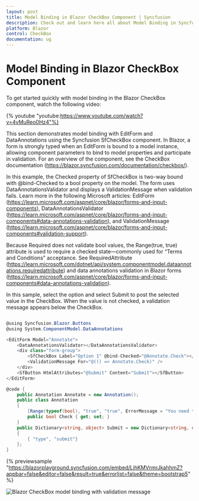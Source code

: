 ```yaml
---
layout: post
title: Model Binding in Blazor CheckBox Component | Syncfusion
description: Check out and learn here all about Model Binding in Syncfusion Blazor CheckBox component and much more.
platform: Blazor
control: CheckBox
documentation: ug
---
```


# Model Binding in Blazor CheckBox Component

To get started quickly with model binding in the Blazor CheckBox component, watch the following video:

{% youtube
"youtube:https://www.youtube.com/watch?v=4vMuReo0Hz4"%}

This section demonstrates model binding with EditForm and DataAnnotations using the Syncfusion SfCheckBox component. In Blazor, a form is strongly typed when an EditForm is bound to a model instance, allowing component parameters to bind to model properties and participate in validation. For an overview of the component, see the CheckBox documentation (https://blazor.syncfusion.com/documentation/checkbox/).

In this example, the Checked property of SfCheckBox is two-way bound with @bind-Checked to a bool property on the model. The form uses DataAnnotationsValidator and displays a ValidationMessage when validation fails. Learn more in the following Microsoft articles: EditForm (https://learn.microsoft.com/aspnet/core/blazor/forms-and-input-components), DataAnnotationsValidator (https://learn.microsoft.com/aspnet/core/blazor/forms-and-input-components#data-annotations-validation), and ValidationMessage (https://learn.microsoft.com/aspnet/core/blazor/forms-and-input-components#validation-support).

Because Required does not validate bool values, the Range(true, true) attribute is used to require a checked state—commonly used for “Terms and Conditions” acceptance. See RequiredAttribute (https://learn.microsoft.com/dotnet/api/system.componentmodel.dataannotations.requiredattribute) and data annotations validation in Blazor forms (https://learn.microsoft.com/aspnet/core/blazor/forms-and-input-components#data-annotations-validation).

In this sample, select the option and select Submit to post the selected value in the CheckBox. When the value is not checked, a validation message appears below the CheckBox.

```csharp

@using Syncfusion.Blazor.Buttons
@using System.ComponentModel.DataAnnotations

<EditForm Model="Annotate">
    <DataAnnotationsValidator></DataAnnotationsValidator>
    <div class="form-group">
        <SfCheckBox Label="Option 1" @bind-Checked="@Annotate.Check"></SfCheckBox>
        <ValidationMessage For="@(() => Annotate.Check)" />
    </div>
    <SfButton HtmlAttributes="@Submit" Content="Submit"></SfButton>
</EditForm>

@code {
    public Annotation Annotate = new Annotation();
    public class Annotation
    {
        [Range(typeof(bool), "true", "true", ErrorMessage = "You need to agree to the Terms and Conditions")]
        public bool Check { get; set; }
    }
    public Dictionary<string, object> Submit = new Dictionary<string, object>()
    {
        { "type", "submit"}
    };
}

```
{% previewsample "https://blazorplayground.syncfusion.com/embed/LjhKMVrmrJkahhmZ?appbar=false&editor=false&result=true&errorlist=false&theme=bootstrap5" %}

![Blazor CheckBox model binding with validation message](./../images/blazor-checkbox-model-binding.png)